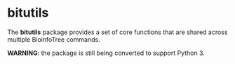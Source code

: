 # bitutils

The **bitutils** package provides a set of core functions that are
shared across multiple BioinfoTree commands.

**WARNING**: the package is still being converted to support Python 3.
